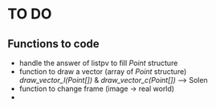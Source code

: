 # TO DO

## Functions to code

- handle the answer of listpv to fill *Point* structure
- function to draw a vector (array of *Point* structure) *draw_vector_l(Point[])* & *draw_vector_c(Point[])* --> Solen
- function to change frame (image -> real world)
- 
